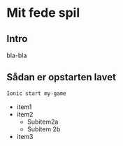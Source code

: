 # Mit fede spil
## Intro
bla-bla
## Sådan er opstarten lavet
```bash
Ionic start my-game
```
* item1
* item2
    * Subitem2a
    * Subitem 2b
* item3
